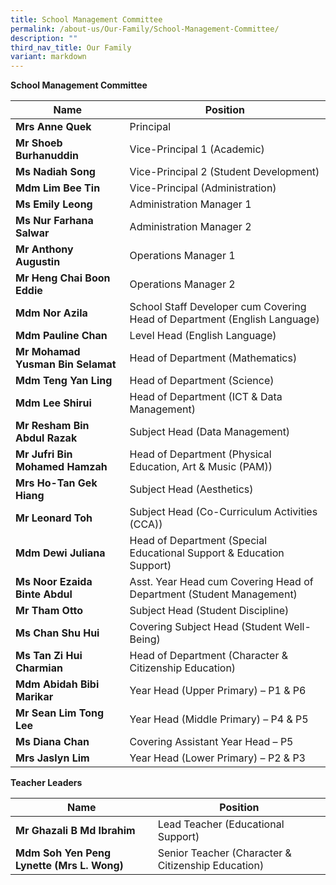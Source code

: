 ```yaml
---
title: School Management Committee
permalink: /about-us/Our-Family/School-Management-Committee/
description: ""
third_nav_title: Our Family
variant: markdown
---
```

**School Management Committee**

|Name | Position |
| -------- | -------- |
| **Mrs Anne Quek**     | Principal     | 
|**Mr Shoeb Burhanuddin**|Vice-Principal 1 (Academic)
|**Ms Nadiah Song**|Vice-Principal 2 (Student Development)
|**Mdm Lim Bee Tin**|Vice-Principal (Administration)
|**Ms Emily Leong**|Administration Manager 1
|**Ms Nur Farhana Salwar**|Administration Manager 2
|**Mr Anthony Augustin**|Operations Manager 1
|**Mr Heng Chai Boon Eddie**|Operations Manager 2
|**Mdm Nor Azila**|School Staff Developer cum Covering Head of Department (English Language)
|**Mdm Pauline Chan**|Level Head (English Language)
|**Mr Mohamad Yusman Bin Selamat**|Head of Department (Mathematics)
|**Mdm Teng Yan Ling**|Head of Department (Science)
|**Mdm Lee Shirui**|Head of Department (ICT & Data Management)
|**Mr Resham Bin Abdul Razak**|Subject Head (Data Management)
|**Mr Jufri Bin Mohamed Hamzah**| Head of Department (Physical Education, Art & Music (PAM))
|**Mrs Ho-Tan Gek Hiang**|Subject Head (Aesthetics)
|**Mr Leonard Toh**|Subject Head (Co-Curriculum Activities (CCA))
|**Mdm Dewi Juliana**| Head of Department (Special Educational Support & Education Support)
|**Ms Noor Ezaida Binte Abdul**| Asst. Year Head cum Covering Head of Department (Student Management)
|**Mr Tham Otto**| Subject Head (Student Discipline)
|**Ms Chan Shu Hui**| Covering Subject Head (Student Well-Being)
|**Ms Tan Zi Hui Charmian**| Head of Department (Character & Citizenship Education)
|**Mdm Abidah Bibi Marikar**| Year Head (Upper Primary) – P1 & P6 
|**Mr Sean Lim Tong Lee**|	Year Head (Middle Primary) – P4 & P5
|**Ms Diana Chan**|	Covering Assistant Year Head – P5
|**Mrs Jaslyn Lim**|Year Head (Lower Primary) – P2 & P3






**Teacher Leaders**

|Name | Position |
| -------- | -------- |
|**Mr Ghazali B Md Ibrahim**|Lead Teacher (Educational Support)
|**Mdm Soh Yen Peng Lynette (Mrs L. Wong)**|Senior Teacher (Character & Citizenship Education)